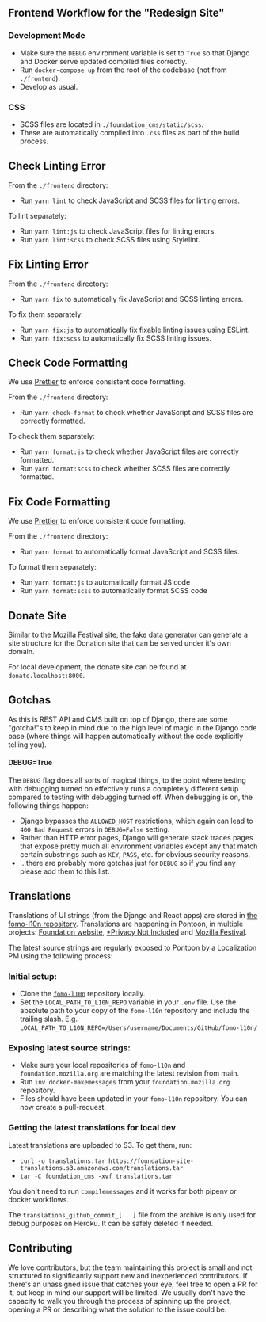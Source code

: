## Frontend Workflow for the "Redesign Site"

### Development Mode

- Make sure the `DEBUG` environment variable is set to `True` so that Django and Docker serve updated compiled files correctly.
- Run `docker-compose up` from the root of the codebase (not from `./frontend`).
- Develop as usual.

### CSS

- SCSS files are located in `./foundation_cms/static/scss`.
- These are automatically compiled into `.css` files as part of the build process.

## Check Linting Error

From the `./frontend` directory:

- Run `yarn lint` to check JavaScript and SCSS files for linting errors.

To lint separately:

- Run `yarn lint:js` to check JavaScript files for linting errors.
- Run `yarn lint:scss` to check SCSS files using Stylelint.

## Fix Linting Error

From the `./frontend` directory:

- Run `yarn fix` to automatically fix JavaScript and SCSS linting errors.

To fix them separately:

- Run `yarn fix:js` to automatically fix fixable linting issues using ESLint.
- Run `yarn fix:scss` to automatically fix SCSS linting issues.

## Check Code Formatting

We use [Prettier](https://prettier.io) to enforce consistent code formatting.

From the `./frontend` directory:

- Run `yarn check-format` to check whether JavaScript and SCSS files are correctly formatted.

To check them separately:

- Run `yarn format:js` to check whether JavaScript files are correctly formatted.
- Run `yarn format:scss` to check whether SCSS files are correctly formatted.

## Fix Code Formatting

We use [Prettier](https://prettier.io) to enforce consistent code formatting.

From the `./frontend` directory:

- Run `yarn format` to automatically format JavaScript and SCSS files.

To format them separately:

- Run `yarn format:js` to automatically format JS code
- Run `yarn format:scss` to automatically format SCSS code

## Donate Site

Similar to the Mozilla Festival site, the fake data generator can generate a site structure for the Donation site that can be served under it's own domain.

For local development, the donate site can be found at `donate.localhost:8000`.

## Gotchas

As this is REST API and CMS built on top of Django, there are some "gotcha!"s to keep in mind due to the high level of magic in the Django code base (where things will happen automatically without the code explicitly telling you).

#### **DEBUG=True**

The `DEBUG` flag does all sorts of magical things, to the point where testing with debugging turned on effectively runs a completely different setup compared to testing with debugging turned off. When debugging is on, the following things happen:

- Django bypasses the `ALLOWED_HOST` restrictions, which again can lead to `400 Bad Request` errors in `DEBUG=False` setting.
- Rather than HTTP error pages, Django will generate stack traces pages that expose pretty much all environment variables except any that match certain substrings such as `KEY`, `PASS`, etc. for obvious security reasons.
- ...there are probably more gotchas just for `DEBUG` so if you find any please add them to this list.

## Translations

Translations of UI strings (from the Django and React apps) are stored in [the fomo-l10n repository](https://github.com/mozilla-l10n/fomo-l10n). Translations are happening in Pontoon, in multiple projects: [Foundation website](https://pontoon.mozilla.org/projects/mozilla-foundation-website/), [\*Privacy Not Included](https://pontoon.mozilla.org/projects/privacy-not-included/) and [Mozilla Festival](https://pontoon.mozilla.org/projects/mozilla-festival/).

The latest source strings are regularly exposed to Pontoon by a Localization PM using the following process:

### Initial setup:
- Clone the [`fomo-l10n`](https://github.com/mozilla-l10n/fomo-l10n) repository locally.
- Set the `LOCAL_PATH_TO_L10N_REPO` variable in your `.env` file. Use the absolute path to your copy of the `fomo-l10n` repository and include the trailing slash. E.g. `LOCAL_PATH_TO_L10N_REPO=/Users/username/Documents/GitHub/fomo-l10n/`

### Exposing latest source strings:
- Make sure your local repositories of `fomo-l10n` and `foundation.mozilla.org` are matching the latest revision from main.
- Run `inv docker-makemessages` from your `foundation.mozilla.org` repository.
- Files should have been updated in your `fomo-l10n` repository. You can now create a pull-request.

### Getting the latest translations for local dev

Latest translations are uploaded to S3. To get them, run:
- `curl -o translations.tar https://foundation-site-translations.s3.amazonaws.com/translations.tar`
- `tar -C foundation_cms -xvf translations.tar`

You don't need to run `compilemessages` and it works for both pipenv or docker workflows.

The `translations_github_commit_[...]` file from the archive is only used for debug purposes on Heroku. It can be safely deleted if needed.

## Contributing

We love contributors, but the team maintaining this project is small and not structured to significantly support new and inexperienced contributors. If there's an unassigned issue that catches your eye, feel free to open a PR for it, but keep in mind our support will be limited. We usually don't have the capacity to walk you through the process of spinning up the project, opening a PR or describing what the solution to the issue could be.

